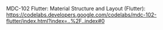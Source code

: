 MDC-102 Flutter: Material Structure and Layout (Flutter): https://codelabs.developers.google.com/codelabs/mdc-102-flutter/index.html?index=..%2F..index#0

